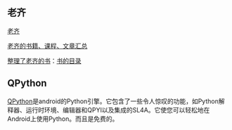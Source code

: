 ## 老齐

[老齐](https://github.com/qiwsir)

[老齐的书籍、课程、文章汇总](https://github.com/qiwsir/itdiffer)

[整理了老齐的书](https://github.com/looly/python-basic)：[书的目录](https://github.com/looly/python-basic/blob/master/SUMMARY.md)
## QPython
[QPython](https://github.com/qpython-android/qpython)是android的Python引擎。它包含了一些令人惊叹的功能，如Python解释器、运行时环境、编辑器和QPYI以及集成的SL4A。它使您可以轻松地在Android上使用Python。而且是免费的。

